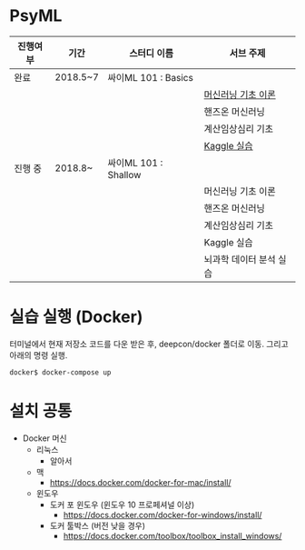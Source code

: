 # PsyML

|진행여부| 기간|스터디 이름 | 서브 주제  |
|---|---|---|---|
| 완료 | 2018.5~7  |  싸이ML 101 : Basics |  |
|    |   |   | [머신러닝 기초 이론](/ml_theory/) |
|    |   |   | 핸즈온 머신러닝 |
|    |   |   | 계산임상심리 기초 |
|    |   |   | [Kaggle 실습](/kaggle/) |
| 진행 중 | 2018.8~  |  싸이ML 101 : Shallow |  |
|    |   |   | 머신러닝 기초 이론 |
|    |   |   | 핸즈온 머신러닝 |
|    |   |   | 계산임상심리 기초 |
|    |   |   | Kaggle 실습 |
|    |   |   | 뇌과학 데이터 분석 실습 |




# 실습 실행 (Docker)

터미널에서 현재 저장소 코드를 다운 받은 후, deepcon/docker 폴더로 이동. 그리고 아래의 명령 실행.
```
docker$ docker-compose up
```

# 설치 공통
* Docker 머신
  * 리눅스
    - 알아서
  * 맥
    - https://docs.docker.com/docker-for-mac/install/
  * 윈도우
    - 도커 포 윈도우 (윈도우 10 프로페셔널 이상)
      - https://docs.docker.com/docker-for-windows/install/
    - 도커 툴박스 (버전 낮을 경우)
      - https://docs.docker.com/toolbox/toolbox_install_windows/
